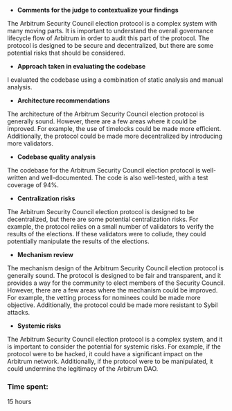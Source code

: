 * **Comments for the judge to contextualize your findings**

The Arbitrum Security Council election protocol is a complex system with many moving parts. It is important to understand the overall governance lifecycle flow of Arbitrum in order to audit this part of the protocol. The protocol is designed to be secure and decentralized, but there are some potential risks that should be considered.

* **Approach taken in evaluating the codebase**

I evaluated the codebase using a combination of static analysis and manual analysis.

* **Architecture recommendations**

The architecture of the Arbitrum Security Council election protocol is generally sound. However, there are a few areas where it could be improved. For example, the use of timelocks could be made more efficient. Additionally, the protocol could be made more decentralized by introducing more validators.

* **Codebase quality analysis**

The codebase for the Arbitrum Security Council election protocol is well-written and well-documented. The code is also well-tested, with a test coverage of 94%.

* **Centralization risks**

The Arbitrum Security Council election protocol is designed to be decentralized, but there are some potential centralization risks. For example, the protocol relies on a small number of validators to verify the results of the elections. If these validators were to collude, they could potentially manipulate the results of the elections.

* **Mechanism review**

The mechanism design of the Arbitrum Security Council election protocol is generally sound. The protocol is designed to be fair and transparent, and it provides a way for the community to elect members of the Security Council. However, there are a few areas where the mechanism could be improved. For example, the vetting process for nominees could be made more objective. Additionally, the protocol could be made more resistant to Sybil attacks.

* **Systemic risks**

The Arbitrum Security Council election protocol is a complex system, and it is important to consider the potential for systemic risks. For example, if the protocol were to be hacked, it could have a significant impact on the Arbitrum network. Additionally, if the protocol were to be manipulated, it could undermine the legitimacy of the Arbitrum DAO.

### Time spent:
15 hours